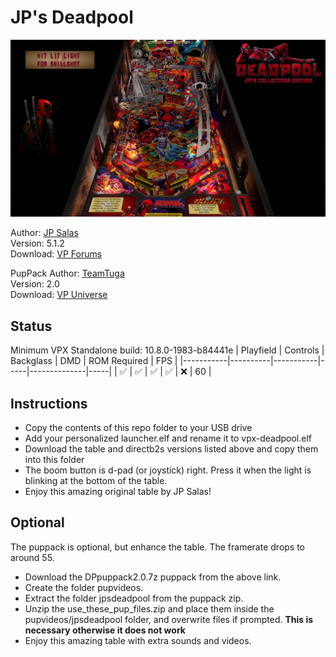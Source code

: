 # JP's Deadpool

![Table Preview](../../images/vpx-jps-deadpool-preview.jpg)

Author: [JP Salas](https://www.vpforums.org/index.php?app=core&module=search&do=user_activity&sid=40128d9b02d204ff0a868b9c159c7f81&mid=277&search_app=downloads&userMode=all&search_app_filters%5Bdownloads%5D%5BsearchInKey%5D=files&search_app_filters%5Bdownloads%5D%5Bfiles%5D%5BsortKey%5D=update&search_app_filters%5Bdownloads%5D%5Bfiles%5D%5BsortDir%5D=)  
Version: 5.1.2  
Download: [VP Forums](https://www.vpforums.org/index.php?app=downloads&showfile=15967)

PupPack
Author: [TeamTuga](https://vpuniverse.com/profile/31843-teamtuga/)  
Version: 2.0  
Download: [VP Universe](https://vpuniverse.com/files/file/7368-deadpool-table-v512-puppack-20/)

## Status 

Minimum VPX Standalone build: 10.8.0-1983-b84441e
| Playfield | Controls | Backglass | DMD | ROM Required | FPS | 
|-----------|----------|-----------|-----|--------------|-----|
| :white_check_mark: | :white_check_mark: | :white_check_mark: | :white_check_mark: | :x: | 60 |

## Instructions

- Copy the contents of this repo folder to your USB drive
- Add your personalized launcher.elf and rename it to vpx-deadpool.elf
- Download the table and directb2s versions listed above and copy them into this folder
- The boom button is d-pad (or joystick) right. Press it when the light is blinking at the bottom of the table. 
- Enjoy this amazing original table by JP Salas!

## Optional

The puppack is optional, but enhance the table. The framerate drops to around 55.

- Download the DPpuppack2.0.7z puppack from the above link.
- Create the folder pupvideos.
- Extract the folder jpsdeadpool from the puppack zip.
- Unzip the use_these_pup_files.zip and place them inside the pupvideos/jpsdeadpool folder, and overwrite files if prompted. __This is necessary otherwise it does not work__
- Enjoy this amazing table with extra sounds and videos.
